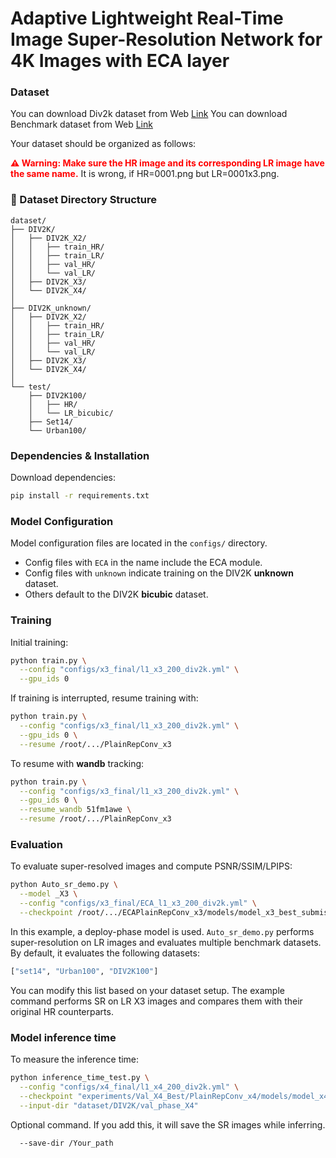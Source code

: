 
# Adaptive Lightweight Real-Time Image Super-Resolution Network for 4K Images with ECA layer

### Dataset

You can download Div2k dataset from Web [Link](https://cv.snu.ac.kr/research/EDSR/DIV2K.tar)
You can download Benchmark dataset from Web [Link](https://cv.snu.ac.kr/research/EDSR/benchmark.tar)

Your dataset should be organized as follows:

<b><font color="red">⚠️ Warning: Make sure the HR image and its corresponding LR image have the same name.</font></b>
It is wrong, if HR=0001.png but LR=0001x3.png. 

### 📁 Dataset Directory Structure
```
dataset/
├── DIV2K/
│   ├── DIV2K_X2/
│   │   ├── train_HR/
│   │   ├── train_LR/
│   │   ├── val_HR/
│   │   └── val_LR/
│   ├── DIV2K_X3/
│   └── DIV2K_X4/
│
├── DIV2K_unknown/
│   ├── DIV2K_X2/
│   │   ├── train_HR/
│   │   ├── train_LR/
│   │   ├── val_HR/
│   │   └── val_LR/
│   ├── DIV2K_X3/
│   └── DIV2K_X4/
│
└── test/
    ├── DIV2K100/
    │   ├── HR/
    │   └── LR_bicubic/
    ├── Set14/
    └── Urban100/
```

### Dependencies & Installation

Download dependencies:
```bash
pip install -r requirements.txt
```

### Model Configuration

Model configuration files are located in the `configs/` directory.
- Config files with `ECA` in the name include the ECA module.
- Config files with `unknown` indicate training on the DIV2K **unknown** dataset.
- Others default to the DIV2K **bicubic** dataset.

### Training

Initial training:
```bash
python train.py \
  --config "configs/x3_final/l1_x3_200_div2k.yml" \
  --gpu_ids 0
```

If training is interrupted, resume training with:
```bash
python train.py \
  --config "configs/x3_final/l1_x3_200_div2k.yml" \
  --gpu_ids 0 \
  --resume /root/.../PlainRepConv_x3
```

To resume with **wandb** tracking:
```bash
python train.py \
  --config "configs/x3_final/l1_x3_200_div2k.yml" \
  --gpu_ids 0 \
  --resume_wandb 51fm1awe \
  --resume /root/.../PlainRepConv_x3
```

### Evaluation

To evaluate super-resolved images and compute PSNR/SSIM/LPIPS:
```bash
python Auto_sr_demo.py \
  --model _X3 \
  --config "configs/x3_final/ECA_l1_x3_200_div2k.yml" \
  --checkpoint /root/.../ECAPlainRepConv_x3/models/model_x3_best_submission_deploy.pt
```

In this example, a deploy-phase model is used. `Auto_sr_demo.py` performs super-resolution on LR images and evaluates multiple benchmark datasets. By default, it evaluates the following datasets:
```python
["set14", "Urban100", "DIV2K100"]
```
You can modify this list based on your dataset setup. The example command performs SR on LR X3 images and compares them with their original HR counterparts.

### Model inference time
To measure the inference time:
```bash
python inference_time_test.py \
  --config "configs/x4_final/l1_x4_200_div2k.yml" \
  --checkpoint "experiments/Val_X4_Best/PlainRepConv_x4/models/model_x4_best_submission_deploy.pt" \
  --input-dir "dataset/DIV2K/val_phase_X4"
```
Optional command. If you add this, it will save the SR images while inferring.
```bash
  --save-dir /Your_path
```
